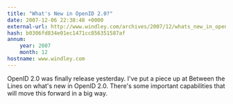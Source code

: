 ```yaml
---
title: "What's New in OpenID 2.0?"
date: 2007-12-06 22:38:48 +0000
external-url: http://www.windley.com/archives/2007/12/whats_new_in_openid_20.shtml
hash: b0306fd834e01ec1471cc856351587af
annum:
    year: 2007
    month: 12
hostname: www.windley.com
---
```






OpenID 2.0 was finally release yesterday.  I've put a piece up at
Between the Lines on what's new in OpenID
2.0.  There's some important capabilities that will move this
forward in a big way.  


